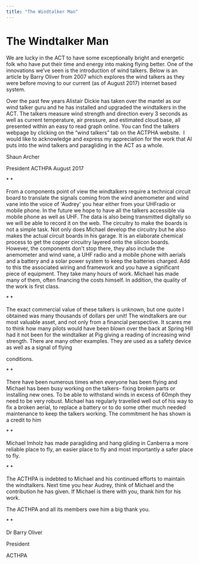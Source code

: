 ```yaml
---
title: "The Windtalker Man"
---
```

# The Windtalker Man

We are lucky in the ACT to have some exceptionally bright and energetic
folk who have put their time and energy into making flying better. One
of the innovations we’ve seen is the introduction of wind talkers. Below
is an article by Barry Oliver from 2007 which explores the wind talkers
as they were before moving to our current (as of August 2017) internet
based system.

Over the past few years Alistair Dickie has taken over the mantel as our
wind talker guru and he has installed and upgraded the windtalkers in
the ACT. The talkers measure wind strength and direction every 3 seconds
as well as current temperature, air pressure, and estimated cloud base,
all presented within an easy to read graph online. You can find the
talkers webpage by clicking on the “wind talkers” tab on the ACTPHA
website.  I would like to acknowledge and express my appreciation for
the work that Al puts into the wind talkers and paragliding in the ACT
as a whole.

Shaun Archer

President ACTHPA August 2017

* *

From a components point of view the windtalkers require a technical
circuit board to translate the signals coming from the wind anemometer
and wind vane into the voice of 'Audrey' you hear either from your
UHFradio or mobile phone. In the future we hope to have all the talkers
accessible via mobile phone as well as UHF. The data is also being
transmitted digitally so we will be able to record it on the web. The
circuitry to make the boards is not a simple task. Not only does Michael
develop the circuitry but he also makes the actual circuit boards in his
garage. It is an elaborate chemical process to get the copper circuitry
layered onto the silicon boards. However, the components don't stop
there, they also include the anemometer and wind vane, a UHF radio and a
mobile phone with aerials and a battery and a solar power system to keep
the batteries charged. Add to this the associated wiring and framework
and you have a significant piece of equipment. They take many hours of
work. Michael has made many of them, often financing the costs himself.
In addition, the quality of the work is first class.

* *

The exact commercial value of these talkers is unknown, but one quote I
obtained was many thousands of dollars per unit! The windtalkers are our
most valuable asset, and not only from a financial perspective. It
scares me to think how many pilots would have been blown over the back
at Spring Hill had it not been for the windtalker at Pig giving a
reading of increasing wind strength. There are many other examples. They
are used as a safety device as well as a signal of flying

conditions.

* *

There have been numerous times when everyone has been flying and Michael
has been busy working on the talkers- fixing broken parts or installing
new ones. To be able to withstand winds in excess of 60mph they need to
be very robust. Michael has regularly travelled well out of his way to
fix a broken aerial, to replace a battery or to do some other much
needed maintenance to keep the talkers working. The commitment he has
shown is a credit to him

* *

Michael Imholz has made paragliding and hang gliding in Canberra a more
reliable place to fly, an easier place to fly and most importantly a
safer place to fly.

* *

The ACTHPA is indebted to Michael and his continued efforts to maintain
the windtalkers. Next time you hear Audrey, think of Michael and the
contribution he has given. If Michael is there with you, thank him for
his work.

The ACTHPA and all its members owe him a big thank you.

* *

Dr Barry Oliver

President

ACTHPA
